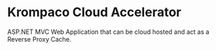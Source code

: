 # Krompaco Cloud Accelerator
ASP.NET MVC Web Application that can be cloud hosted and act as a Reverse Proxy Cache.
